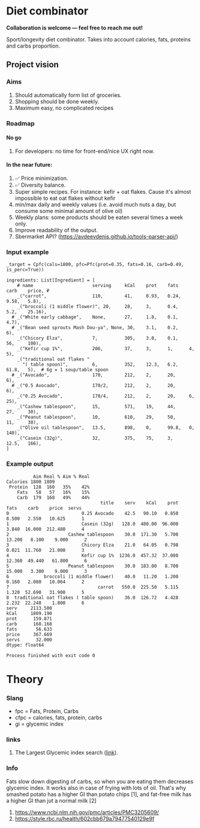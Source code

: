 # Diet combinator

<b>Collaboration is welcome — feel free to reach me out!</b>

Sport/longevity diet combinator. Takes into account calories, fats, proteins and carbs proportion.

## Project vision

### Aims

1. Should automatically form list of groceries.
1. Shopping should be done weekly.
1. Maximum easy, no complicated recipes

### Roadmap

#### No go

1. For developers: no time for front-end/nice UX right now.

#### In the near future:

1. ✅ Price minimization.
2. ✅ Diversity balance.
3. Super simple recipes. For instance: kefir + oat flakes. Cause it's almost impossible to eat oat flakes without kefir
4. min/max daily and weekly values (i.e. avoid much nuts a day, but consume some minimal amount of olive oil)
5. Weekly plans: some products should be eaten several times a week only.
6. Improve readability of the output.
8. Sbermarket API? (https://avdeevdenis.github.io/tools-parser-api/)

### Input example

```_target = Cpfc(cals=1800, pfc=Pfc(prot=0.35, fats=0.16, carb=0.49, is_perc=True))```

```
ingredients: List[Ingredient] = [
    # name                      serving     kCal    prot    fats    carb    price, ₽
    _("carrot",                 110,        41,     0.93,   0.24,   9.58,   5.8),
    _("broccoli (1 middle flower)", 20,     28,     3,      0.4,    5.2,    25.16),
  # _("White early cabbage",    None,       27,     1.8,    0.1,    4.7),
  # _("Bean seed sprouts Mash Dou-ya", None, 30,    3.1,    0.2,    6),
    _("Chicory Elza",           7,          305,    3.8,    0.1,    56,     100),
    _("Kefir cup 1%",           206,        37,     3,      1,      4,      5),
    _("traditional oat flakes "
      "( table spoon)",         6,          352,    12.3,   6.2,    61.8,   5),  # 6g = 1 soup/table spoon
  # _("Avocado",                170,        212,    2,      20,     6),
  # _("0.5 Avocado",            170/2,      212,    2,      20,     6),
    _("0.25 Avocado",           170/4,      212,    2,      20,     6,      25),
    _("Cashew tablespoon",      15,         571,    19,     44,     27,     30),
    _("Peanut tablespoon",      10,         610,    29,     50,     11,     30),
    _("Olive oil tablespoon",   13.5,       898,    0,      99.8,   0,      140),
    _("Casein (32g)",           32,         375,    75,     3,      12.5,   166),
]
```

### Example output

```
          Aim Real % Aim % Real
Calories 1800 1809             
 Protein  128  160   35%    42%
    Fats   58   57   16%    15%
    Carb  179  168   49%    44%
                                   title    serv    kCal    prot    fats    carb    price  servs
0                           0.25 Avocado    42.5   90.10   0.850   8.500   2.550   10.625      1
1                           Casein (32g)   128.0  480.00  96.000   3.840  16.000  212.480      4
2                      Cashew tablespoon    30.0  171.30   5.700  13.200   8.100    9.000      2
3                           Chicory Elza    21.0   64.05   0.798   0.021  11.760   21.000      3
4                           Kefir cup 1%  1236.0  457.32  37.080  12.360  49.440   61.800      6
5                      Peanut tablespoon    30.0  183.00   8.700  15.000   3.300    9.000      3
6             broccoli (1 middle flower)    40.0   11.20   1.200   0.160   2.080   10.064      2
7                                 carrot   550.0  225.50   5.115   1.320  52.690   31.900      5
8  traditional oat flakes ( table spoon)    36.0  126.72   4.428   2.232  22.248    1.800      6
serv     2113.500
kCal     1809.190
prot      159.871
carb      168.168
fats       56.633
price     367.669
servs      32.000
dtype: float64

Process finished with exit code 0

```

# Theory

### Slang

- fpc = Fats, Protein, Carbs
- cfpc = calories, fats, protein, carbs
- gi = glycemic index

### links

1. The Largest Glycemic index search ([link](https://glycemicindex.com/gi-search/)).

### Info

Fats slow down digesting of carbs, so when you are eating them decreases glycemic index. It works also in case of frying
with lots of oil. That's why smashed potato has a higher GI than potato chips [1], and fat-free milk has a higher GI
than jut a normal milk [2]

1. https://www.ncbi.nlm.nih.gov/pmc/articles/PMC3205609/
2. https://style.rbc.ru/health/602cbb679a79477540129e9f
